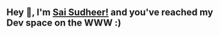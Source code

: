 <!-- ![A Full Stack Web Developer](https://media-exp1.licdn.com/dms/image/C561BAQEUTj_4I-fzJg/company-background_10000/0?e=2159024400&v=beta&t=ruawNuGMCiCJ15QAVo500lGifLXYFz-5EmGCI2aJhGM) >

<!---
- 👋 Hi, I’m @currently-not-available
- 👀 I’m interested in ...
- 🌱 I’m currently learning ...
- 💞️ I’m looking to collaborate on ...
- 📫 How to reach me ...
--->
## Hey 👋, I'm [Sai Sudheer!](https://linkedin.com/in/sudhirdontha) and you've reached my Dev space on the WWW :)



<!--
With a keen eye for detail and a deep understanding of user behavior, I strive to create designs that are not only aesthetically pleasing but also functional and accessible. My expertise lies in bridging the gap between users and technology, ensuring seamless interactions and delightful experiences.
-->


<!--
## 🛠 Skills & Expertise
-->

<!--

- **User Interface Design (UI)**
- **User Experience Design (UX)**
- **Product Design**
- **Prototyping & Wireframing**
- **User Research & Testing**
- **Interaction Design**
- **Visual Design**
- **Design Systems & Guidelines**

-->

<!-- ## 🚀 Industries & Experience -->


<!-- ## 📂 Featured Projects -->


<!-- [![Linkedin Badge](https://img.shields.io/badge/LinkedIn-0077B5?style=for-the-badge&logo=linkedin&logoColor=white)](https://linkedin.com/in/sudhirdontha)  -->

<!--
[![Twitter Badge](https://img.shields.io/badge/Twitter-1DA1F2?style=for-the-badge&logo=twitter&logoColor=white)](https://twitter.com/sudhir2502)
[![Dev.to Badge](https://img.shields.io/badge/dev.to-0A0A0A?style=for-the-badge&logo=dev.to&logoColor=white)](https://dev.to/sudhirdontha)
[![Hashnode Badge](https://img.shields.io/badge/Hashnode-2962FF?style=for-the-badge&logo=hashnode&logoColor=white)](https://sudhirdontha.hashnode.dev/) 

-->
<!-- &nbsp;&nbsp;&nbsp;&nbsp; ![](https://komarev.com/ghpvc/?username=saisudhir14)--->
<!--
I'm a Student at [Central Michigan Unviersity](https://www.cmich.edu/about). Also, I'm a passionate learner who's always willing to learn and work across technologies and domains 💡. I love to explore new technologies and leverage them to solve real-life problems ✨. 
--->
<!--
<b>Educational research and major:</b> R programming, Tableau, SAP ABAP, Data Analytics, Python, SQL, SAP ERP

<b>Professional experience:</b>
<b>Skills: </b> JavaScript, HTML, CSS, MySQL, SQL Server,Microsoft Azure, AWS Cloud, Java, Spring Framework, 

<!-- - 🔭 I’m currently working on AWS -->
<!--


- 💬 Ask me about Web development, JavaScript,Java,Spring Famework, SQL Database, Microsoft Azure and AWS Cloud. <br> <br>
*   Also, <em>I'm always active here on this platform, [please feel free to raise an issue or ask me here, ](https://github.com/saisudhir14/ama/issues/new) thank you!</em> 
&nbsp;
<br>


✨ Recent projects that I've worked on:
  - [Sales Data Analysis using R-programming and Shiny App ](https://github.com/saisudhir14/r-final-term-project): Analyzed and interpreted sales data through comprehensive visualizations and statistical analysis using R. Also developed a <em>Shiny Application</em> which shows all the visualizations, statistics and analysis based on Sales Data
  - [Analyzing and Visualizing Psychological Regions of the United States and Their Correlates](https://github.com/saisudhir14/R-project-2): Explored the psychological landscape of different U.S. regions and identified correlations using R
  - [Coal Data Consumption R-project](https://github.com/saisudhir14/coal-Data-Consumption-R-project) : I have investigated the patterns and trends in coal consumption data using R, aiming to provide insights into the dynamics of coal consumption over time.
    
   ✨ My Tableau visualizations:
  - [Tableau Public visualizations](https://public.tableau.com/app/profile/sudhirdontha/) : I have shared my Tableau learnings here in this space.

<p align="left">
<!--
#### ⚙️ GitHub Analytics
<p align="left">
<a href="https://github.com/saisudhir14">
<!--  <img height="180em" src="https://github-readme-stats-eight-theta.vercel.app/api?username=saisudhir14&show_icons=true&theme=vue-dark&include_all_commits=true&count_private=true" /> -->
  <!--
  <img height="180em" src="https://github-readme-stats-eight-theta.vercel.app/api/top-langs/?username=saisudhir14&layout=compact&exclude_lang=java+r&theme=vue-dark" />
</a>
</p>

-->
<!--[![Sudhir's GitHub stats](https://github-readme-stats.vercel.app/api?username=saisudhir14&show_icons=true&icon_color=586069&text_color=586069&bg_color=fff&line_height=30&hide_title=true&title_color=0366d6)](https://github.com/anuraghazra/github-readme-stats) 

## LeetCode ([profile](https://leetcode.com/sudhir02))
[![Sudhir's LeetCode stats](https://leetcode-stats-six.vercel.app/api?username=sudhir02)](https://github.com/KnlnKS/leetcode-stats) -->


<!-- [<a Href='https://www.linkedin.com/in/sudhirdontha/' alt='Linkedin' height='40'>](https://www.linkedin.com/in/sudhirdontha/)  
<a href='https://archiveprogram.github.com/'><img src='https://raw.githubusercontent.com/acervenky/animated-github-badges/master/assets/acbadge.gif' width='40' height='40'></a> <a href='https://docs.github.com/en/developers'><img src='https://raw.githubusercontent.com/acervenky/animated-github-badges/master/assets/devbadge.gif' width='40' height='40'> -->
 


<!--
<b> My Latest Blog Posts on Hashnode👇</b> -->
<br>
<!-- HASHNODE_BLOG:START -->
<!--
- [How does Microsoft Azure work?](https://sudhirdontha.hashnode.dev/how-does-microsoft-azure-work-ckq9wrc3f01tvm0s1960ge1u1)
- [What is IAM? 
AWS Cloud](https://sudhirdontha.hashnode.dev/what-is-iam-aws-cloud-ckiue2r7g0emr33s11ja68kdn)
- [PWA in brief : 
part 2!](https://sudhirdontha.hashnode.dev/pwa-in-brief-part-2-ckisuh7ii05cb33s12bgmavyi)
- [PWA in brief! (Progressive Web App)
part-1](https://sudhirdontha.hashnode.dev/pwa-in-brief-part-1-ckisschlk04t433s1go6v4cqh)
![image](https://user-images.githubusercontent.com/55187887/230750277-9604e5f6-354a-4629-8d61-867bf4f1fcb1.png)
--->
<!--
Thank you for visiting my GitHub profile. I hope you find my projects and contributions. Stay curious, keep exploring, and let's make a positive impact together! 👍
-->

<!-- HASHNODE_BLOG:END -->
<!--## My Latest Blog Posts on Dev.to👇 -->
<!--BLOG-POST-LIST:START-->
<!--[![Latest blog post workflow](https://github.com/saisudhir14/saisudhir14/actions/workflows/blog_devto.yml/badge.svg)](https://github.com/saisudhir14/saisudhir14/actions/workflows/blog_devto.yml) -->
<!--BLOG-POST-LIST:END-->
<!--
<html>
 <a href="https://linkedin.com/in/saisudhir14"> LinkedIn -->
 <!--
 <img src="https://img.shields.io/badge/-Linkedin-0077B5?style=flat-square&logo=Linkedin&logoColor=white"/></a>
 -->
</html>
